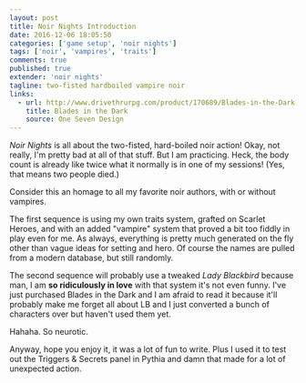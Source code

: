 ```yaml
---
layout: post
title: Noir Nights Introduction
date: 2016-12-06 18:05:50
categories: ['game setup', 'noir nights']
tags: ['noir', 'vampires', 'traits']
comments: true
published: true
extender: 'noir nights'
tagline: two-fisted hardboiled vampire noir
links:
  - url: http://www.drivethrurpg.com/product/170689/Blades-in-the-Dark-Digital-Edition-Early-Access
    title: Blades in the Dark
    source: One Seven Design
---
```


*Noir Nights* is all about the two-fisted, hard-boiled noir action! Okay, not really, I'm pretty bad at all of that stuff. But I am practicing. Heck, the body count is already like twice what it normally is in one of my sessions! (Yes, that means two people died.)

Consider this an homage to all my favorite noir authors, with or without vampires.

<!--more-->

The first sequence is using my own traits system, grafted on Scarlet Heroes, and with an added "vampire" system that proved a bit too fiddly in play even for me. As always, everything is pretty much generated on the fly other than vague ideas for setting and hero. Of course the names are pulled from a modern database, but still randomly.

The second sequence will probably use a tweaked *Lady Blackbird* because man, I am **so ridiculously in love** with that system it's not even funny. I've just purchased Blades in the Dark and I am afraid to read it because it'll probably make me forget all about LB and I just converted a bunch of characters over but haven't used them yet.

Hahaha. So neurotic.

Anyway, hope you enjoy it, it was a lot of fun to write. Plus I used it to test out the Triggers & Secrets panel in Pythia and damn that made for a lot of unexpected action.
